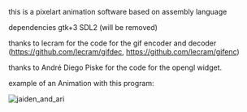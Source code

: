 this is a pixelart animation software based on assembly language



dependencies
	gtk+3
    SDL2 (will be removed)

thanks to lecram for the code for the gif encoder and decoder 
		(https://github.com/lecram/gifdec, https://github.com/lecram/gifenc) 

thanks to André Diego Piske for the code for the opengl widget. 

example of an Animation with this program:

![jaiden_and_ari](https://github.com/Nr5/pixelAssembler/assets/5329468/e09c5200-044a-43a4-877f-03683ac53268)
